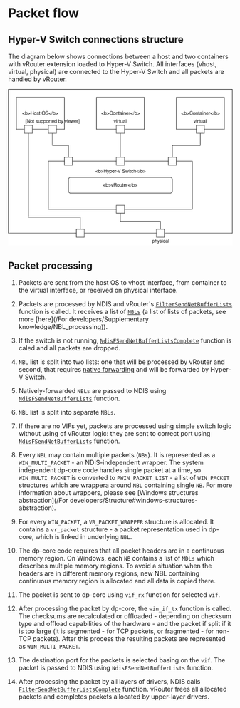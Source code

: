 # Packet flow

## Hyper-V Switch connections structure

The diagram below shows connections between a host and two containers
with vRouter extension loaded to Hyper-V Switch. All interfaces
(vhost, virtual, physical) are connected to the Hyper-V Switch
and all packets are handled by vRouter.

![Hyper-V Switch with vRouter: Example connections](hyperv-switch.svg)

## Packet processing

1. Packets are sent from the host OS to vhost interface, from container to the
virtual interface, or received on physical interface.

1. Packets are processed by NDIS and vRouter's
[`FilterSendNetBufferLists`](https://docs.microsoft.com/en-us/windows-hardware/drivers/ddi/content/ndis/nc-ndis-filter_send_net_buffer_lists)
function is called. It receives a list of [`NBLs`](https://docs.microsoft.com/en-us/windows-hardware/drivers/network/net-buffer-list-structure)
(a list of lists of packets, see more [here](/For developers/Supplementary knowledge/NBL_processing)).

1. If the switch is not running,
[`NdisFSendNetBufferListsComplete`](https://docs.microsoft.com/en-us/windows-hardware/drivers/ddi/content/ndis/nf-ndis-ndisfsendnetbufferlistscomplete)
function is caled and all packets are dropped.

1. `NBL` list is split into two lists: one that will be processed by vRouter
and second, that requires
[native forwarding](https://docs.microsoft.com/en-us/windows-hardware/drivers/network/hybrid-forwarding)
and will be forwarded by Hyper-V Switch.

1. Natively-forwarded `NBLs` are passed to NDIS using
[`NdisFSendNetBufferLists`](https://docs.microsoft.com/en-us/windows-hardware/drivers/ddi/content/ndis/nf-ndis-ndisfsendnetbufferlists)
function.

1. `NBL` list is split into separate `NBLs`.

1. If there are no VIFs yet, packets are processed using simple switch logic
without using of vRouter logic: they are sent to correct port using
[`NdisFSendNetBufferLists`](https://docs.microsoft.com/en-us/windows-hardware/drivers/ddi/content/ndis/nf-ndis-ndisfsendnetbufferlists)
function.

1. Every `NBL` may contain multiple packets (`NBs`).
It is represented as a `WIN_MULTI_PACKET` - an NDIS-independent wrapper.
The system independent dp-core code handles single packet at a time, so
`WIN_MULTI_PACKET` is converted to `PWIN_PACKET_LIST` - a list of `WIN_PACKET`
structures which are wrappera around `NBL` containing single `NB`.
For more information about wrappers, please see
[Windows structures abstraction](/For developers/Structure#windows-structures-abstraction).

1. For every `WIN_PACKET`, a `VR_PACKET_WRAPPER` structure is allocated.
It contains a `vr_packet` structure - a packet representation used in dp-core,
which is linked in underlying `NBL`.

1. The dp-core code requires that all packet headers are in a continuous
memory region. On Windows, each `NB` contains a list of `MDLs` which describes
multiple memory regions. To avoid a situation when the headers are in different
memory regions, new NBL containing continuous memory region is allocated
and all data is copied there.

1. The packet is sent to dp-core using `vif_rx` function for selected `vif`.

1. After processing the packet by dp-core, the `win_if_tx` function is called.
The checksums are recalculated or offloaded - depending on checksum type and
offload capabilities of the hardware - and the packet if split if it
is too large (it is segmented - for TCP packets, or fragmented - for non-TCP
packets). After this process the resulting packets are represented
as `WIN_MULTI_PACKET`.

1. The destination port for the packets is selected basing on the `vif`.
The packet is passed to NDIS using `NdisFSendNetBufferLists` function.

1. After processing the packet by all layers of drivers, NDIS calls
[`FilterSendNetBufferListsComplete`](https://docs.microsoft.com/en-us/windows-hardware/drivers/ddi/content/ndis/nc-ndis-filter_send_net_buffer_lists_complete)
function. vRouter frees all allocated packets and completes
packets allocated by upper-layer drivers.
